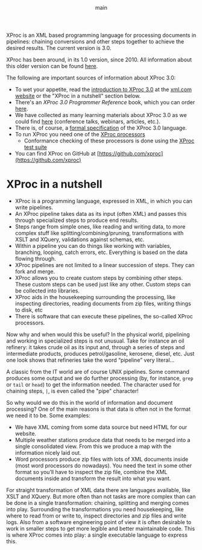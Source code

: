 <pubmeta>
<header>main</header>
<title>XProc 3.0 - Home</title>
</pubmeta>

XProc is an XML based programming language for processing documents in pipelines: chaining conversions and other steps together to achieve the desired results. The current version is 3.0. 

XProc has been around, in its 1.0 version, since 2010. All information about this older version can be found [here](https://archive.xproc.org).

The following are important sources of information about XProc 3.0:

* To wet your appetite, read the [introduction to XProc 3.0](https://www.xml.com/articles/2019/11/05/introduction-xproc-30/) at the [xml.com website](https://www.xml.com/) or the "XProc in a nutshell" section below.
* There's an *XProc 3.0 Programmer Reference* book, which you can order [here](https://xmlpress.net/publications/xproc-3-0/).
* We have collected as many learning materials about XProc 3.0 as we could find [here](https://xproc.org/learning.html) (conference talks, webinars, articles, etc.). 
* There is, of course, a [formal specification](https://spec.xproc.org/) of the XProc 3.0 language.
* To run XProc you need one of the [XProc processors](https://xproc.org/processors.html)
  * Conformance checking of these processors is done using the [XProc test suite](https://test-suite.xproc.org/) 
* You can find XProc on GitHub at [https://github.com/xproc](https://github.com/xproc)
 

# XProc in a nutshell

* XProc is a programming language, expressed in XML, in which you can write pipelines.
* An XProc pipeline takes data as its input (often XML) and passes this through specialized steps to produce end results.
* Steps range from simple ones, like reading and writing data, to more complex stuff like splitting/combining/pruning, transformations with XSLT and XQuery, validations against schemas, etc.
* Within a pipeline you can do things like working with variables, branching, looping, catch errors, etc. Everything is based on the data flowing through.
* XProc pipelines are not limited to a linear succession of steps. They can fork and merge.
* XProc allows you to create custom steps by combining other steps. These custom steps can be used just like any other. Custom steps can be collected into libraries.
* XProc aids in the housekeeping surrounding the processing, like inspecting directories, reading documents from zip files, writing things to disk, etc
* There is software that can execute these pipelines, the so-called XProc processors.

Now why and when would this be useful? In the physical world, pipelining and working in specialized steps is not unusual. Take for instance an oil refinery: it takes crude oil as its input and, through a series of steps and intermediate products, produces petrol/gasoline, kerosene, diesel, etc. Just one look shows that refineries take the word “pipeline” very literal…

A classic from the IT world are of course UNIX pipelines. Some command produces some output and we do further processing (by, for instance, `grep` or `tail` or `head`) to get the information needed. The character used for chaining steps, `|`, is even called the "pipe" character!

So why would we do this in the world of information and document processing? One of the main reasons is that data is often not in the format we need it to be. Some examples:

* We have XML coming from some data source but need HTML for our website.
* Multiple weather stations produce data that needs to be merged into a single consolidated view. From this we produce a map with the information nicely laid out.
* Word processors produce zip files with lots of XML documents inside (most word processors do nowadays). You need the text in some other format so you’ll have to inspect the zip file, combine the XML documents inside and transform the result into what you want.

For straight transformation of XML data there are languages available, like XSLT and XQuery. But more often than not tasks are more complex than can be done in a single transformation: chaining, splitting and merging comes into play. Surrounding the transformations you need housekeeping, like where to read from or write to, inspect directories and zip files and write logs. Also from a software engineering point of view it is often desirable to work in smaller steps to get more legible and better maintainable code. This is where XProc comes into play: a single executable language to express this.